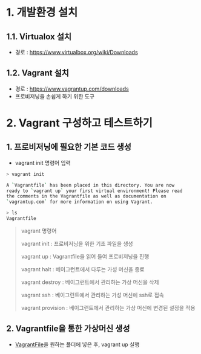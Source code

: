# 1. 개발환경 설치 
## 1.1. Virtualox 설치
*  경로 : https://www.virtualbox.org/wiki/Downloads
## 1.2. Vagrant 설치
* 경로 : https://www.vagrantup.com/downloads
* 프로비저닝을 손쉽게 하기 위한 도구

# 2. Vagrant 구성하고 테스트하기
## 1. 프로비저닝에 필요한 기본 코드 생성
* vagrant init 명령어 입력
```sh
> vagrant init

A `Vagrantfile` has been placed in this directory. You are now
ready to `vagrant up` your first virtual environment! Please read
the comments in the Vagrantfile as well as documentation on
`vagrantup.com` for more information on using Vagrant.

> ls
Vagrantfile
```
> vagrant 명령어
>
> vagrant init : 프로비저닝을 위한 기초 파일을 생성
> 
> vagrant up : Vagrantfile을 읽어 들여 프로비저닝을 진행
>
> vagrant halt : 베이그런트에서 다루는 가성 머신을 종료
>
> vagrant destroy : 베이그런트에서 관리하는 가상 머신을 삭제
>
> vagrant ssh : 베이그런트에서 관리하는 가성 머신에 ssh로 접속
>
> vagrant provision : 베이그런트에서 관리하는 가상 머신에 변경된 설정을 적용


## 2. Vagrantfile을 통한 가상머신 생성
* [VagrantFile](./Vagrantfile)을 원하는 폴더에 넣은 후, vagrant up 실행 